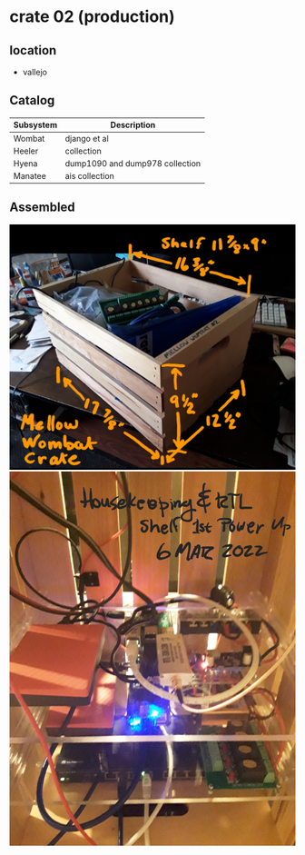 # crate 02 (production)
## location
+ vallejo

## Catalog
| Subsystem | Description                                      |
| --------- | ------------------------------------------------ |
| Wombat    | django et al                                     |
| Heeler    | collection                                       |
| Hyena     | dump1090 and dump978 collection                  |
| Manatee   | ais collection                                   |

## Assembled
![dimensions](https://github.com/guycole/mellow-wombat/blob/main/grafix/crate_dimensions.png)
![first_power](https://github.com/guycole/mellow-wombat/blob/main/grafix/first_power.png)
